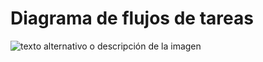 # Diagrama de flujos de tareas

<!--
Subid vuestro diagrama de flujo de tareas en formato de imagen 
en esta misma carpeta y enlazadlo en este documento, así:

![texto alternativo o descripción de la imagen](nombre-archivo-imagen.png)

El que crea la sesion puede subir imagenes:
    - Diagramas.net
    - Exportar png
    - Poner en la carpeta del repositorio

-->

![texto alternativo o descripción de la imagen](nombre-archivo-imagen.png)
